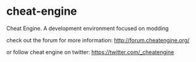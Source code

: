 # cheat-engine
Cheat Engine. A development environment focused on modding


check out the forum for more information:  http://forum.cheatengine.org/

or follow cheat engine on twitter: https://twitter.com/_cheatengine

